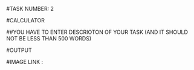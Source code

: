 #TASK NUMBER: 2

#CALCULATOR

##YOU HAVE TO ENTER DESCRIOTON OF YOUR TASK (AND IT SHOULD NOT BE LESS THAN 500 WORDS)

#OUTPUT

#IMAGE LINK : 

